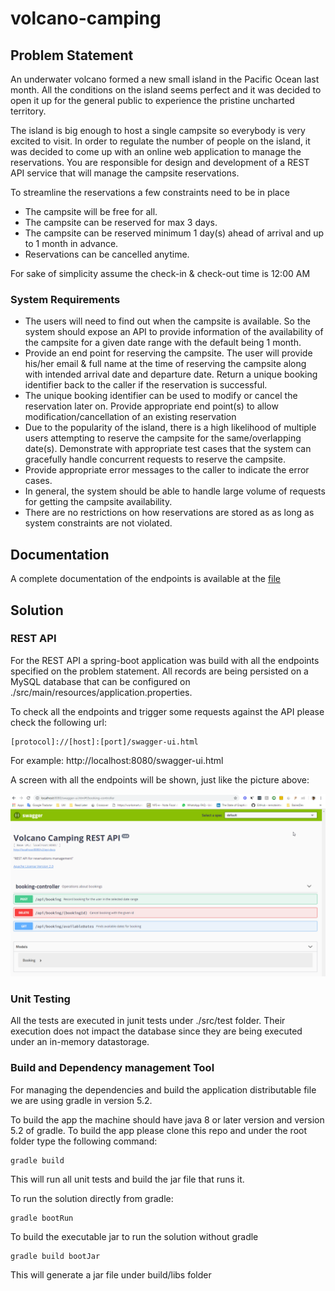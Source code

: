# volcano-camping

## Problem Statement ##

An underwater volcano formed a new small island in the Pacific Ocean last month. All the conditions on the island seems perfect and it was decided to open it up for the general public to experience the pristine uncharted territory.

The island is big enough to host a single campsite so everybody is very excited to visit. In order to regulate the number of people on the island, it was decided to come up with an online web application to manage the reservations. You are responsible for design and development of a REST API service that will manage the campsite reservations.

To streamline the reservations a few constraints need to be in place 


- The campsite will be free for all.
- The campsite can be reserved for max 3 days.
- The campsite can be reserved minimum 1 day(s) ahead of arrival and up to 1 month in advance.
- Reservations can be cancelled anytime.

For sake of simplicity assume the check-in & check-out time is 12:00 AM

### System Requirements ###
- The users will need to find out when the campsite is available. So the system should expose an API to provide information of the availability of the campsite for a given date range with the default being 1 month.
- Provide an end point for reserving the campsite. The user will provide his/her email & full name at the time of reserving the campsite along with intended arrival date and departure date. Return a unique booking identifier back to the caller if the reservation is successful.
- The unique booking identifier can be used to modify or cancel the reservation later on. Provide appropriate end point(s) to allow modification/cancellation of an existing reservation
- Due to the popularity of the island, there is a high likelihood of multiple users attempting to reserve the campsite for the same/overlapping date(s). Demonstrate with appropriate test cases that the system can gracefully handle concurrent requests to reserve the campsite.
- Provide appropriate error messages to the caller to indicate the error cases.
- In general, the system should be able to handle large volume of requests for getting the campsite availability.
- There are no restrictions on how reservations are stored as as long as system constraints are not violated.

## Documentation ##
A complete documentation of the endpoints is available at the  [file](./docs/api-doc/pdf) 

## Solution ##

### REST API ###
For the REST API a spring-boot application was build with all the endpoints specified on the problem statement. All records are being persisted on a MySQL database that can be configured on ./src/main/resources/application.properties.

To check all the endpoints and trigger some requests against the API please check the following url:
```
[protocol]://[host]:[port]/swagger-ui.html
```

For example: http://localhost:8080/swagger-ui.html

A screen with all the endpoints will be shown, just like the picture above:

![alt text](./docs/swagger-ui-print.png)


### Unit Testing ###
All the tests are executed in junit tests under ./src/test folder. Their execution does not impact the database since they are being executed under an in-memory datastorage.

### Build and Dependency management Tool ###
For managing the dependencies and build the application distributable file we are using gradle in version 5.2.

To build the app the machine should have java 8 or later version and version 5.2 of gradle. To build the app please clone this repo and under the root folder type the following command:
```
gradle build
```

This will run all unit tests and build the jar file that runs it.

To run the solution directly from gradle:
```
gradle bootRun
```

To build the executable jar to run the solution without gradle

```
gradle build bootJar
```
This will generate a jar file under build/libs folder

